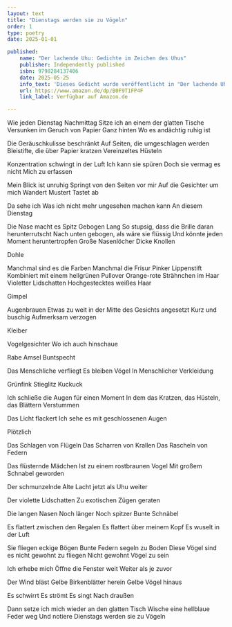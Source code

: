 ```yaml
---
layout: text
title: "Dienstags werden sie zu Vögeln"
order: 1
type: poetry
date: 2025-01-01

published:
    name: "Der lachende Uhu: Gedichte im Zeichen des Uhus"
    publisher: Independently published
    isbn: 9798284137406
    date: 2025-05-25
    info_text: 'Dieses Gedicht wurde veröffentlicht in "Der lachende Uhu: Gedichte im Zeichen des Uhus", 23. Mai 2025'
    url: https://www.amazon.de/dp/B0F9T1FP4F
    link_label: Verfügbar auf Amazon.de

---
```


Wie jeden Dienstag Nachmittag
Sitze ich an einem der glatten Tische
Versunken im Geruch von Papier
Ganz hinten
Wo es andächtig ruhig ist

Die Geräuschkulisse beschränkt
Auf Seiten, die umgeschlagen werden
Bleistifte, die über Papier kratzen
Vereinzeltes Hüsteln

Konzentration schwingt in der Luft
Ich kann sie spüren
Doch sie vermag es nicht
Mich zu erfassen

Mein Blick ist unruhig
Springt von den Seiten vor mir
Auf die Gesichter um mich
Wandert
Mustert
Tastet ab

Da sehe ich
Was ich nicht mehr ungesehen machen kann
An diesem Dienstag

Die Nase macht es
Spitz
Gebogen
Lang
So stupsig, dass die Brille daran herunterrutscht
Nach unten gebogen, als wäre sie flüssig
Und könnte jeden Moment heruntertropfen
Große Nasenlöcher
Dicke Knollen

Dohle

Manchmal sind es die Farben
Manchmal die Frisur
Pinker Lippenstift
Kombiniert mit einem hellgrünen Pullover
Orange-rote Strähnchen im Haar
Violetter Lidschatten
Hochgestecktes weißes Haar

Gimpel

Augenbrauen 
Etwas zu weit in der Mitte des Gesichts angesetzt
Kurz und buschig
Aufmerksam verzogen

Kleiber

Vogelgesichter
Wo ich auch hinschaue

Rabe
Amsel
Buntspecht

Das Menschliche verfliegt
Es bleiben Vögel
In Menschlicher Verkleidung

Grünfink
Stieglitz
Kuckuck

Ich schließe die Augen für einen Moment
In dem das Kratzen, das Hüsteln, das Blättern
Verstummen

Das Licht flackert
Ich sehe es mit geschlossenen Augen

Plötzlich

Das Schlagen von Flügeln
Das Scharren von Krallen
Das Rascheln von Federn

Das flüsternde Mädchen
Ist zu einem rostbraunen Vogel
Mit großem Schnabel geworden

Der schmunzelnde Alte
Lacht jetzt als Uhu weiter

Der violette Lidschatten
Zu exotischen Zügen geraten

Die langen Nasen
Noch länger
Noch spitzer
Bunte Schnäbel

Es flattert zwischen den Regalen
Es flattert über meinem Kopf
Es wuselt in der Luft

Sie fliegen eckige Bögen
Bunte Federn segeln zu Boden
Diese Vögel sind es nicht gewohnt zu fliegen
Nicht gewohnt Vögel zu sein

Ich erhebe mich
Öffne die Fenster weit
Weiter als je zuvor

Der Wind bläst 
Gelbe Birkenblätter herein
Gelbe Vögel hinaus

Es schwirrt
Es strömt 
Es singt 
Nach draußen

Dann setze ich mich wieder an den glatten Tisch
Wische eine hellblaue Feder weg
Und notiere
Dienstags werden sie zu Vögeln
